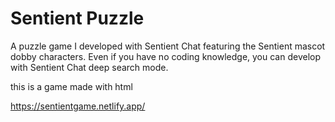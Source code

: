 # Sentient Puzzle
A puzzle game I developed with Sentient Chat featuring the Sentient mascot dobby characters.
Even if you have no coding knowledge, you can develop with Sentient Chat deep search mode.

this is a game made with html

https://sentientgame.netlify.app/
